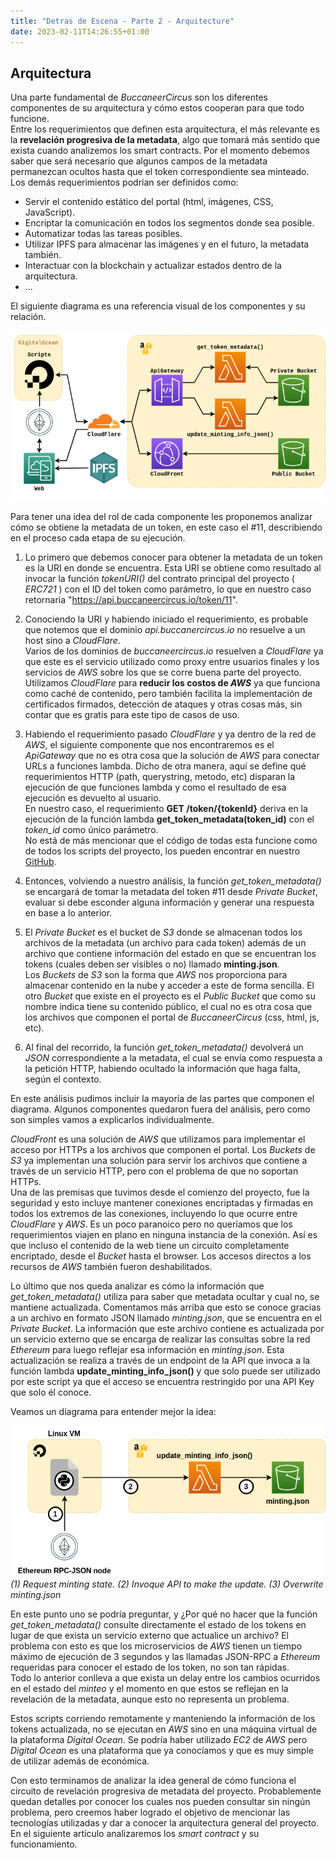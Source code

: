 ```yaml
---
title: "Detras de Escena - Parte 2 - Arquitecture"
date: 2023-02-11T14:26:55+01:00
---
```


## Arquitectura ##

Una parte fundamental de *BuccaneerCircus* son los diferentes componentes de su arquitectura y cómo estos cooperan para que todo funcione.\
Entre los requerimientos que definen esta arquitectura, el más relevante es la **revelación progresiva de la metadata**, algo que tomará más sentido que exista cuando analizemos los smart contracts. Por el momento debemos saber que será necesario que algunos campos de la metadata permanezcan ocultos hasta que el token correspondiente sea minteado.\
Los demás requerimientos podrían ser definidos como:

* Servir el contenido estático del portal (html, imágenes, CSS, JavaScript).
* Encriptar la comunicación en todos los segmentos donde sea posible.
* Automatizar todas las tareas posibles.
* Utilizar IPFS para almacenar las imágenes y en el futuro, la metadata también.
* Interactuar con la blockchain y actualizar estados dentro de la arquitectura.
* ...

El siguiente diagrama es una referencia visual de los componentes y su relación.

![Architecture Preview](/posts/projects/bc/full_arch_v2.png)

Para tener una idea del rol de cada componente les proponemos analizar cómo se obtiene la metadata de un token, en este caso el #11, describiendo en el proceso cada etapa de su ejecución.

1. Lo primero que debemos conocer para obtener la metadata de un token es la URI en donde se encuentra. Esta URI se obtiene como resultado al invocar la función *tokenURI()* del contrato principal del proyecto ( *ERC721* ) con el ID del token como parámetro, lo que en nuestro caso retornaria "https://api.buccaneercircus.io/token/11".

2. Conociendo la URI  y habiendo iniciado el requerimiento, es probable que notemos que el dominio *api.buccanercircus.io* no resuelve a un host sino a *CloudFlare*.\
Varios de los dominios de *buccaneercircus.io* resuelven a *CloudFlare* ya que este es el servicio utilizado como proxy entre usuarios finales y los servicios de *AWS* sobre los que se corre buena parte del proyecto. Utilizamos *CloudFlare* para **reducir los costos de *AWS*** ya que funciona como caché de contenido, pero también facilita la implementación de certificados firmados, detección de ataques y otras cosas más, sin contar que es gratis para este tipo de casos de uso.

3. Habiendo el requerimiento pasado *CloudFlare* y ya dentro de la red de *AWS*, el siguiente componente que nos encontraremos es el *ApiGateway* que no es otra cosa que la solución de *AWS* para conectar URLs a funciones lambda. Dicho de otra manera, aquí se define qué requerimientos HTTP (path, querystring, metodo, etc) disparan la ejecución de que funciones lambda y como el resultado de esa ejecución es devuelto al usuario.\
En nuestro caso, el requerimiento **GET /token/{tokenId}**  deriva en la ejecución de la función lambda **get_token_metadata(token_id)** con el *token_id* como único parámetro.\
No está de más mencionar que el código de todas esta funcione como de todos los scripts del proyecto, los pueden encontrar en nuestro [GitHub](https://github.com/orgs/CaMaGri/repositories).

4. Entonces, volviendo a nuestro análisis, la función *get_token_metadata()* se encargará de tomar la metadata del token #11 desde *Private Bucket*, evaluar si debe esconder alguna información y generar una respuesta en base a lo anterior.

5. El *Private Bucket* es el bucket de *S3* donde se almacenan todos los archivos de la metadata (un archivo para cada token) además de un archivo que contiene información del estado en que se encuentran los tokens (cuales deben ser visibles o no) llamado **minting.json**.\
Los *Buckets* de *S3* son la forma que *AWS* nos proporciona para almacenar contenido en la nube y acceder a este de forma sencilla. El otro *Bucket* que existe en el proyecto es el *Public Bucket* que como su nombre indica tiene su contenido público, el cual no es otra cosa que los archivos que componen el portal de *BuccaneerCircus* (css, html, js, etc).

6. Al final del recorrido, la función *get_token_metadata()* devolverá un *JSON* correspondiente a la metadata, el cual se envía como respuesta a la petición HTTP, habiendo ocultado la información que haga falta, según el contexto.

En este análisis pudimos incluir la mayoría de las partes que componen el diagrama. Algunos componentes quedaron fuera del análisis, pero como son simples vamos a explicarlos individualmente.

*CloudFront* es una solución de *AWS* que utilizamos para implementar el acceso por HTTPs a los archivos que componen el portal. Los *Buckets* de *S3* ya implementan una solución para servir los archivos que contiene a través de un servicio HTTP, pero con el problema de que no soportan HTTPs.\
Una de las premisas que tuvimos desde el comienzo del proyecto, fue la seguridad y esto incluye mantener conexiones encriptadas y firmadas en todos los extremos de las conexiones, incluyendo lo que ocurre entre *CloudFlare* y *AWS*. Es un poco paranoico pero no queríamos que los requerimientos viajen en plano en ninguna instancia de la conexión. Así es que incluso el contenido de la web tiene un circuito completamente encriptado, desde el *Bucket* hasta el browser. Los accesos directos a los recursos de *AWS* también fueron deshabilitados.

Lo último que nos queda analizar es cómo la información que *get_token_metadata()* utiliza para saber que metadata ocultar y cual no, se mantiene actualizada. Comentamos más arriba que esto se conoce gracias a un archivo en formato JSON llamado *minting.json*, que se encuentra en el *Private Bucket*. La información que este archivo contiene es actualizada por un servicio externo que se encarga de realizar las consultas sobre la red *Ethereum* para luego reflejar esa información en *minting.json*. Esta actualización se realiza a través de un endpoint de la API que invoca a la función lambda **update_minting_info_json()** y que solo puede ser utilizado por este script ya que el acceso se encuentra restringido por una API Key que solo él conoce.

Veamos un diagrama para entender mejor la idea:

![update_minting_info_json_diagram](/posts/projects/bc/update_minting_json.png)
*(1) Request minting state. (2) Invoque API to make the update. (3) Overwrite minting.json*

En este punto uno se podría preguntar, y ¿Por qué no hacer que la función *get_token_metadata()* consulte directamente el estado de los tokens en lugar de que exista un servicio externo que actualice un archivo? El problema con esto es que los microservicios de *AWS* tienen un tiempo máximo de ejecución de 3 segundos y las llamadas JSON-RPC a *Ethereum* requeridas para conocer el estado de los token, no son tan rápidas.\
Todo lo anterior conlleva a que exista un delay entre los cambios ocurridos en el estado del *minteo* y el momento en que estos se reflejan en la revelación de la metadata, aunque esto no representa un problema.

Estos scripts corriendo remotamente y manteniendo la información de los tokens actualizada, no se ejecutan en *AWS* sino en una máquina virtual de la plataforma *Digital Ocean*. Se podría haber utilizado *EC2* de *AWS* pero *Digital Ocean* es una plataforma que ya conocíamos y que es muy simple de utilizar además de económica.

Con esto terminamos de analizar la idea general de cómo funciona el circuito de revelación progresiva de metadata del proyecto. Probablemente quedan detalles por conocer los cuales nos pueden consultar sin ningún problema, pero creemos haber logrado el objetivo de mencionar las tecnologías utilizadas y dar a conocer la arquitectura general del proyecto.\
En el siguiente artículo analizaremos los *smart contract* y su funcionamiento.
